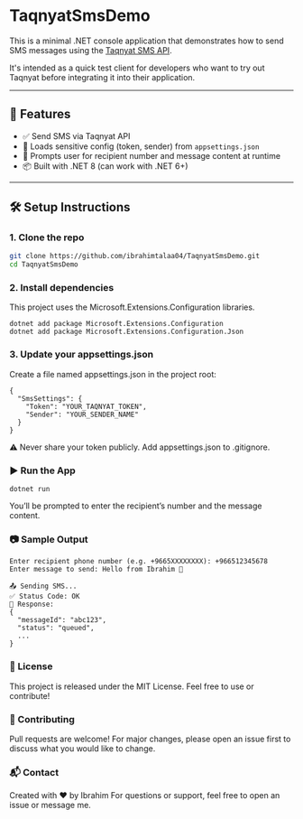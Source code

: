 # TaqnyatSmsDemo

This is a minimal .NET console application that demonstrates how to send SMS messages using the [Taqnyat SMS API](https://taqnyat.sa/).

It's intended as a quick test client for developers who want to try out Taqnyat before integrating it into their application.

---

## 🚀 Features

- ✅ Send SMS via Taqnyat API
- 🔐 Loads sensitive config (token, sender) from `appsettings.json`
- 💬 Prompts user for recipient number and message content at runtime
- 📦 Built with .NET 8 (can work with .NET 6+)

---

## 🛠️ Setup Instructions

### 1. Clone the repo
```bash
git clone https://github.com/ibrahimtalaa04/TaqnyatSmsDemo.git
cd TaqnyatSmsDemo
```

### 2. Install dependencies
This project uses the Microsoft.Extensions.Configuration libraries.
```
dotnet add package Microsoft.Extensions.Configuration
dotnet add package Microsoft.Extensions.Configuration.Json
```
### 3. Update your appsettings.json
Create a file named appsettings.json in the project root:
```
{
  "SmsSettings": {
    "Token": "YOUR_TAQNYAT_TOKEN",
    "Sender": "YOUR_SENDER_NAME"
  }
}
```
⚠️ Never share your token publicly. Add appsettings.json to .gitignore.

### ▶️ Run the App

```
dotnet run
```
You’ll be prompted to enter the recipient’s number and the message content.

### 📷 Sample Output
```
Enter recipient phone number (e.g. +9665XXXXXXXX): +966512345678
Enter message to send: Hello from Ibrahim 🚀

📤 Sending SMS...
✅ Status Code: OK
📩 Response:
{
  "messageId": "abc123",
  "status": "queued",
  ...
}
```

### 📄 License
This project is released under the MIT License.
Feel free to use or contribute!

### 🤝 Contributing
Pull requests are welcome! For major changes, please open an issue first to discuss what you would like to change.

### 📬 Contact

Created with ❤️ by Ibrahim
For questions or support, feel free to open an issue or message me.
